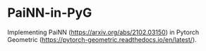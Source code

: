 # PaiNN-in-PyG
Implementing PaiNN (https://arxiv.org/abs/2102.03150) in Pytorch Geometric (https://pytorch-geometric.readthedocs.io/en/latest/).
